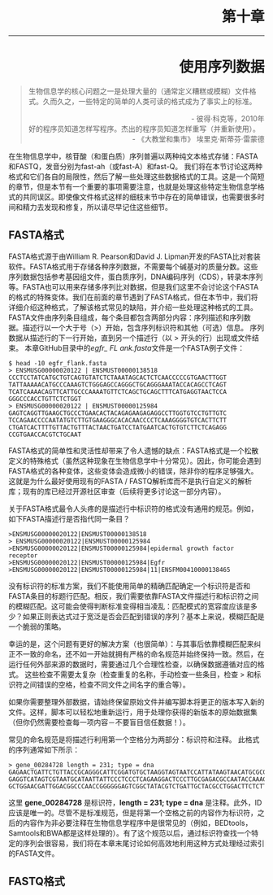 # <div align = right>第十章</div>
-------
# <div align = right>使用序列数据</div>

> 生物信息学的核心问题之一是处理大量的（通常定义糟糕或模糊）文件格式。久而久之，一些特定的简单的人类可读的格式成为了事实上的标准。
> <div align = right>- 彼得·科克等，2010年</div>
> 好的程序员知道怎样写程序。杰出的程序员知道怎样重写（并重新使用）。
> <div align = right>- 《大教堂和集市》 埃里克·斯蒂芬·雷蒙德</div>

在生物信息学中，核苷酸（和蛋白质）序列普遍以两种纯文本格式存储：FASTA和FASTQ，发音分别为fast-ah（或fast-A）和fast-Q。 我们将在本节讨论这两种格式和它们各自的局限性，然后了解一些处理这些数据格式的工具。这是一个简短的章节，但是本节有一个重要的事项需要注意，也就是处理这些特定生物信息学格式的共同误区。即使像文件格式这样的细枝末节中存在的简单错误，也需要很多时间和精力去发现和修复，所以请尽早记住这些细节。

## FASTA格式
FASTA格式源于由William R. Pearson和David J. Lipman开发的FASTA比对套装软件。FASTA格式用于存储各种序列数据，不需要每个碱基对的质量分数。这些序列数据包括参考基因组文件，蛋白质序列，DNA编码序列（CDS），转录本序列等。FASTA也可以用来存储多序列比对数据，但是我们这里不会讨论这个FASTA的格式的特殊变体。我们在前面的章节遇到了FASTA格式，但在本节中，我们将详细介绍这种格式，了解该格式常见的缺陷，并介绍一些处理这种格式的工具。
FASTA文件由序列条目组成，每个条目都包含两部分内容：序列描述和序列数据。描述行以一个大于号（>）开始，包含序列标识符和其他（可选）信息。 序列数据从描述行的下一行开始，直到另一个描述行（以 > 开头的行）出现或文件结束。 本章GitHub目录中的*egfr_ FL ank.fasta*文件是一个FASTA例子文件：
```
$ head -10 egfr_flank.fasta
> ENSMUSG00000020122 | ENSMUST00000138518
CCCTCCTATCATGCTGTCAGTGTATCTCTAAATAGCACTCTCAACCCCCGTGAACTTGGT
TATTAAAAACATGCCCAAAGTCTGGGAGCCAGGGCTGCAGGGAAATACCACAGCCTCAGT
TCATCAAAACAGTTCATTGCCCAAAATGTTCTCAGCTGCAGCTTTCATGAGGTAACTCCA
GGGCCCACCTGTTCTCTGGT 
> ENSMUSG00000020122 | ENSMUST00000125984
GAGTCAGGTTGAAGCTGCCCTGAACACTACAGAGAAGAGAGGCCTTGGTGTCCTGTTGTC
TCCAGAACCCCAATATGTCTTGTGAAGGGCACACAACCCCTCAAAGGGGTGTCACTTCTT
CTGATCACTTTTGTTACTGTTTACTAACTGATCCTATGAATCACTGTGTCTTCTCAGAGG
CCGTGAACCACGTCTGCAAT
```
FASTA格式的简单性和灵活性却带来了令人遗憾的缺点：FASTA格式是一个松散定义的特殊格式（虽然这种现象在生物信息学中十分常见）。因此，你可能会遇到FASTA格式的各种变体，这些变体会造成微小的错误，除非你的程序足够强大。这就是为什么最好使用现有的FASTA / FASTQ解析库而不是执行自定义的解析库；现有的库已经过开源社区审查（后续将更多讨论这一部分内容）。
  
关于FASTA格式最令人头疼的是描述行中标识符的格式没有通用的规范。例如，如下FASTA描述行是否指代同一条目？ 
```
>ENSMUSG00000020122|ENSMUST00000138518
> ENSMUSG00000020122|ENSMUST00000125984
>ENSMUSG00000020122|ENSMUST00000125984|epidermal growth factor receptor
>ENSMUSG00000020122|ENSMUST00000125984|Egfr
>ENSMUSG00000020122|ENSMUST00000125984|11|ENSFM00410000138465
```
没有标识符的标准方案，我们不能使用简单的精确匹配确定一个标识符是否和FASTA条目的标题行匹配。相反，我们需要依靠FASTA文件描述行和标识符之间的模糊匹配。这可能会使得判断标准变得相当凌乱：匹配模式的宽容度应该是多少？如果正则表达式过于宽泛是否会匹配到错误的序列？基本上来说，模糊匹配是一个脆弱的策略。

幸运的是，这个问题有更好的解决方案（也很简单）：与其事后依靠模糊匹配来纠正不一致的命名，还不如一开始就拥有严格的命名规范并始终保持一致。然后，在运行任何外部来源的数据时，需要通过几个合理性检查，以确保数据遵循对应的格式。 这些检查不需要太复杂（检查重复的名称，手动检查一些条目，检查 > 和标识符之间错误的空格，检查不同文件之间名字的重合等）。

如果你需要整理外部数据，请始终保留原始文件并编写脚本将更正的版本写入新的文件。这样，脚本可以轻松地重新运行，用于处理你获得的新版本的原始数据集（但你仍然需要检查每一项内容－不要盲目信任数据！）。 

常见的命名规范是将描述行利用第一个空格分为两部分：标识符和注释。 此格式的序列通常如下所示： 
```
> gene_00284728 length = 231; type = dna 
GAGAACTGATTCTGTTACCGCAGGGCATTCGGATGTGCTAAGGTAGTAATCCATTATAAGTAACATGCGCGGAATATCCG 
GAGGTCATAGTCGTAATGCATAATTATTCCCTCCCTCAGAAGGACTCCCTTGCGAGACGCCAATACCAAAGACTTTCGTA 
GCTGGAACGATTGGACGGCCCAACCGGGGGGAGTCGGCTATACGTCTGATTGCTACGCCTGGACTTCTCTT 
```
这里 **gene_00284728** 是标识符，**length = 231; type = dna** 是注释。此外，ID应该是唯一的。尽管不是标准规范，但是将第一个空格之前的内容作为标识符，之后的内容作为非必要注释在生物信息学程序中是很常见的（例如，BEDtools，Samtools和BWA都是这样处理的）。有了这个规范以后，通过标识符查找一个特定的序列会很容易，我们将在本章末尾讨论如何高效地利用这种方式处理经过索引的FASTA文件。

## FASTQ格式
